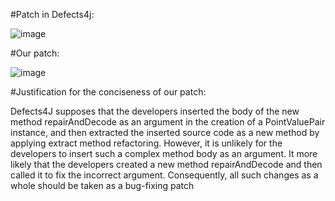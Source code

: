 #Patch in Defects4j:

![image](https://github.com/SE4Testing/Data4ICSE2021Submission/blob/main/EvaluationData/mismatchedButConcisePatches/pic/math20-defects4j.png)

#Our patch:

![image](https://github.com/SE4Testing/Data4ICSE2021Submission/blob/main/EvaluationData/mismatchedButConcisePatches/pic/math20-our.png)

#Justification for the conciseness of our patch:

Defects4J supposes that the developers inserted the body of the new method repairAndDecode as an argument in the creation of a PointValuePair instance, and then extracted the inserted source code as a new method by applying extract method refactoring. However, it is unlikely for the developers to insert such a complex method body as an argument. It more likely that the developers created a new method repairAndDecode and then called it to fix the incorrect argument. Consequently, all such changes as a whole should be taken as a bug-fixing patch
